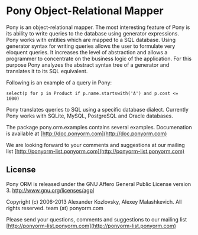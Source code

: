 Pony Object-Relational Mapper
==================================

Pony is an object-relational mapper. The most interesting feature of Pony is its ability to write queries to the database using generator expressions. Pony works with entities which are mapped to a SQL database. Using generator syntax for writing queries allows the user to formulate very eloquent queries. It increases the level of abstraction and allows a programmer to concentrate on the business logic of the application. For this purpose Pony analyzes the abstract syntax tree of a generator and translates it to its SQL equivalent.

Following is an example of a query in Pony:

    select(p for p in Product if p.name.startswith('A') and p.cost <= 1000)

Pony translates queries to SQL using a specific database dialect. Currently Pony works with SQLite, MySQL, PostgreSQL and Oracle databases.

The package pony.orm.examples contains several examples.
Documenation is available at [http://doc.ponyorm.com](http://doc.ponyorm.com)

We are looking forward to your comments and suggestions at our mailing list [http://ponyorm-list.ponyorm.com](http://ponyorm-list.ponyorm.com)

License
-----------

Pony ORM is released under the GNU Affero General Public License version 3. 
http://www.gnu.org/licenses/agpl

Copyright (c) 2006-2013 Alexander Kozlovsky, Alexey Malashkevich. All rights reserved. 
team (at) ponyorm.com

Please send your questions, comments and suggestions to our mailing list [http://ponyorm-list.ponyorm.com](http://ponyorm-list.ponyorm.com)

